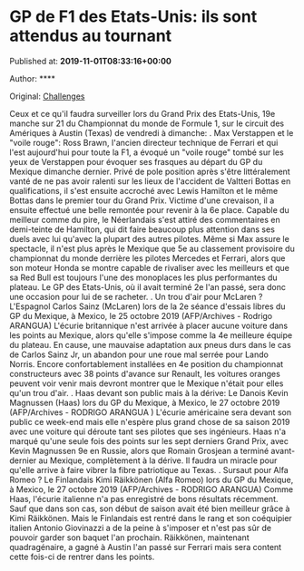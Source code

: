 
# GP de F1 des Etats-Unis: ils sont attendus au tournant

Published at: **2019-11-01T08:33:16+00:00**

Author: ****

Original: [Challenges](https://www.challenges.fr/sport/gp-de-f1-des-etats-unis-ils-sont-attendus-au-tournant_682694)

Ceux et ce qu'il faudra surveiller lors du Grand Prix des Etats-Unis, 19e manche sur 21 du Championnat du monde de Formule 1, sur le circuit des Amériques à Austin (Texas) de vendredi à dimanche:
. Max Verstappen et le "voile rouge":
Ross Brawn, l'ancien directeur technique de Ferrari et qui l'est aujourd'hui pour toute la F1, a évoqué un "voile rouge" tombé sur les yeux de Verstappen pour évoquer ses frasques au départ du GP du Mexique dimanche dernier. Privé de pole position après s'être littéralement vanté de ne pas avoir ralenti sur les lieux de l'accident de Valtteri Bottas en qualifications, il s'est ensuite accroché avec Lewis Hamilton et le même Bottas dans le premier tour du Grand Prix. Victime d'une crevaison, il a ensuite effectué une belle remontée pour revenir à la 6e place. Capable du meilleur comme du pire, le Néerlandais s'est attiré des commentaires en demi-teinte de Hamilton, qui dit faire beaucoup plus attention dans ses duels avec lui qu'avec la plupart des autres pilotes. Même si Max assure le spectacle, il n'est plus après le Mexique que 5e au classement provisoire du championnat du monde derrière les pilotes Mercedes et Ferrari, alors que son moteur Honda se montre capable de rivaliser avec les meilleurs et que sa Red Bull est toujours l'une des monoplaces les plus performantes du plateau. Le GP des Etats-Unis, où il avait terminé 2e l'an passé, sera donc une occasion pour lui de se racheter.
. Un trou d'air pour McLaren ?
L'Espagnol Carlos Sainz (McLaren) lors de la 2e séance d'essais libres du GP du Mexique, à Mexico, le 25 octobre 2019 (AFP/Archives - Rodrigo ARANGUA)
L'écurie britannique n'est arrivée à placer aucune voiture dans les points au Mexique, alors qu'elle s'impose comme la 4e meilleure équipe du plateau. En cause, une mauvaise adaptation aux pneus durs dans le cas de Carlos Sainz Jr, un abandon pour une roue mal serrée pour Lando Norris. Encore confortablement installées en 4e position du championnat constructeurs avec 38 points d'avance sur Renault, les voitures oranges peuvent voir venir mais devront montrer que le Mexique n'était pour elles qu'un trou d'air.
. Haas devant son public mais à la dérive:
Le Danois Kevin Magnussen (Haas) lors du GP du Mexique, à Mexico, le 27 octobre 2019 (AFP/Archives - RODRIGO ARANGUA )
L'écurie américaine sera devant son public ce week-end mais elle n'espère plus grand chose de sa saison 2019 avec une voiture qui déroute tant ses pilotes que ses ingénieurs. Haas n'a marqué qu'une seule fois des points sur les sept derniers Grand Prix, avec Kevin Magnussen 9e en Russie, alors que Romain Grosjean a terminé avant-dernier au Mexique, complètement à la dérive. Il faudra un miracle pour qu'elle arrive à faire vibrer la fibre patriotique au Texas.
. Sursaut pour Alfa Romeo ?
Le Finlandais Kimi Räikkönen (Alfa Romeo) lors du GP du Mexique, à Mexico, le 27 octobre 2019 (AFP/Archives - RODRIGO ARANGUA)
Comme Haas, l'écurie italienne n'a pas enregistré de bons résultats récemment. Sauf que dans son cas, son début de saison avait été bien meilleur grâce à Kimi Räikkönen. Mais le Finlandais est rentré dans le rang et son coéquipier italien Antonio Giovinazzi a de la peine à s'imposer et n'est pas sûr de pouvoir garder son baquet l'an prochain. Räikkönen, maintenant quadragénaire, a gagné à Austin l'an passé sur Ferrari mais sera content cette fois-ci de rentrer dans les points.
